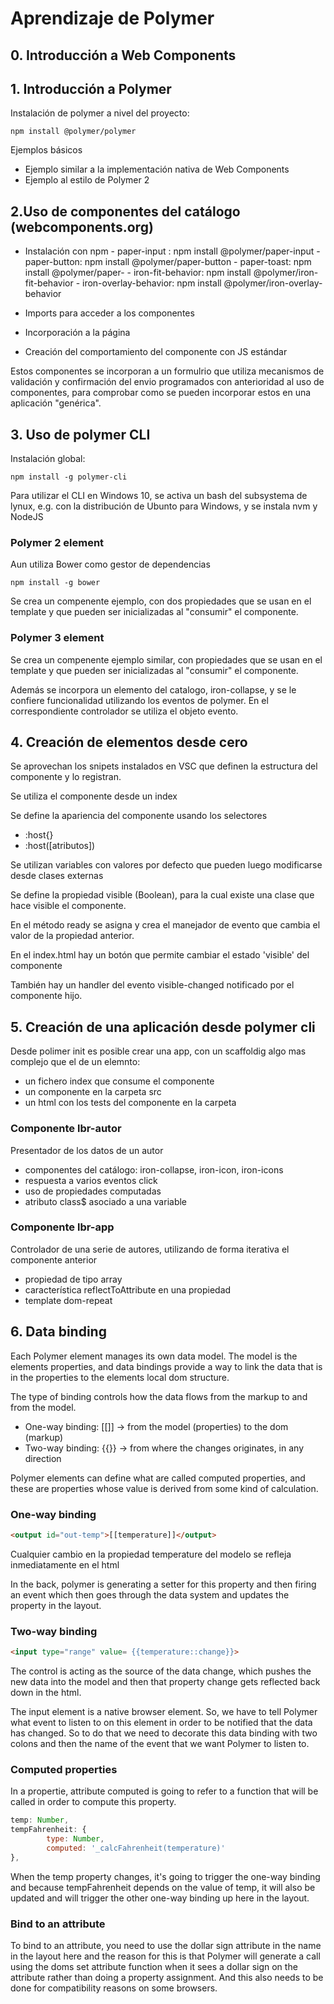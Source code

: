 # Aprendizaje de Polymer #

## 0. Introducción a Web Components ##

## 1. Introducción a Polymer ##

Instalación de polymer a nivel del proyecto:

```Shell
npm install @polymer/polymer
```

Ejemplos básicos

- Ejemplo similar a la implementación nativa de Web Components
- Ejemplo al estilo de Polymer 2

## 2.Uso de componentes del catálogo (webcomponents.org) ##

- Instalación con npm
        - paper-input : npm install @polymer/paper-input
        - paper-button: npm install @polymer/paper-button
        - paper-toast: npm install @polymer/paper-
        - iron-fit-behavior: npm install @polymer/iron-fit-behavior
        - iron-overlay-behavior: npm install @polymer/iron-overlay-behavior
  
- Imports para acceder a los componentes
- Incorporación a la página
- Creación del comportamiento del componente con JS estándar

Estos componentes se incorporan a un formulrio que utiliza mecanismos de validación y confirmación del envio programados con anterioridad al uso de componentes, para comprobar como se pueden incorporar estos en una aplicación "genérica".

## 3. Uso de polymer CLI ##

Instalación global:

```shell
npm install -g polymer-cli
```

Para utilizar el CLI en Windows 10, se activa un bash del subsystema de lynux, e.g. con la distribución de Ubunto para Windows, y se instala nvm y NodeJS

### Polymer 2 element ###

Aun utiliza Bower como gestor de dependencias

```shell
npm install -g bower
```

Se crea un compenente ejemplo, con dos propiedades que se usan en el template y que pueden ser inicializadas al "consumir" el componente.

### Polymer 3 element ###

Se crea un compenente ejemplo similar, con  propiedades que se usan en el template y que pueden ser inicializadas al "consumir" el componente.

Además se incorpora un elemento del catalogo, iron-collapse, y se le confiere funcionalidad utilizando los eventos de polymer. En el correspondiente controlador se utiliza el objeto evento.

## 4. Creación de elementos desde cero ##

Se aprovechan los snipets instalados en VSC que definen la estructura del componente y lo registran.

Se utiliza el componente desde un index

Se define la apariencia del componente usando los selectores

- :host{}
- :host([atributos])

Se utilizan variables con valores por defecto que pueden luego modificarse desde clases externas

Se define la propiedad visible (Boolean), para la cual existe una clase que hace visible el componente.

En el método ready se asigna y crea el manejador de evento
que cambia el valor de la propiedad anterior.

En el index.html hay un botón que permite cambiar el estado 'visible' del componente

También hay un handler del evento visible-changed notificado por el componente hijo.

## 5. Creación de una aplicación desde polymer cli ##

Desde polimer init es posible crear una app,
con un scaffoldig algo mas complejo que el de un elemnto:

- un fichero index que consume el componente
- un componente en la carpeta src
- un html con los tests del componente en la carpeta

### Componente lbr-autor ###

Presentador de los datos de un autor

- componentes del catálogo: iron-collapse, iron-icon, iron-icons
- respuesta a varios eventos click
- uso de propiedades computadas
- atributo class$ asociado a una variable

### Componente lbr-app ###

Controlador de una serie de autores,
utilizando de forma iterativa el componente anterior

- propiedad de tipo array
- característica reflectToAttribute en una propiedad
- template dom-repeat

## 6. Data binding ##

Each Polymer element manages its own data model.
The model is the elements properties, and data bindings provide a way to link
the data that is in the properties to the elements local dom structure.

The type of binding controls how the data flows from the markup to and from the model.

- One-way binding: [[]] -> from the model (properties) to the dom (markup)
- Two-way binding: {{}} -> from where the changes originates, in any direction

Polymer elements can define what are called computed properties,
and these are properties whose value is derived from some kind of calculation.

### One-way binding ###

```html
<output id="out-temp">[[temperature]]</output>
```

Cualquier cambio en la propiedad temperature del modelo se refleja inmediatamente en el html

In the back, polymer is generating a setter for this property and then firing an event which then goes through the data system and updates the property in the layout.

### Two-way binding ###

```html
<input type="range" value= {{temperature::change}}>
```

The control is acting as the source of the data change,
which pushes the new data into the model and
then that property change gets reflected back down in the html.

The input element is a native browser element.
So, we have to tell Polymer what event to listen to on this element in order to be notified that the data has changed. So to do that we need to decorate this data binding with two colons and then the name of the event that we want Polymer to listen to.

### Computed properties ###

In a propertie, attribute computed is going to refer to a function
that will be called in order to compute this property.

```js
temp: Number,
tempFahrenheit: {
        type: Number,
        computed: '_calcFahrenheit(temperature)' 
},
```

When the temp property changes, it's going to trigger the one-way binding and because tempFahrenheit depends on the value of temp, it will also be updated and will trigger the other one-way binding up here in the layout.

### Bind to an attribute ###

To bind to an attribute, you need to use the dollar sign attribute in the name in the layout here and the reason for this is that Polymer will generate a call using the doms set attribute function when it sees a dollar sign on the attribute rather than doing a property assignment. And this also needs to be done for compatibility reasons on some browsers.
